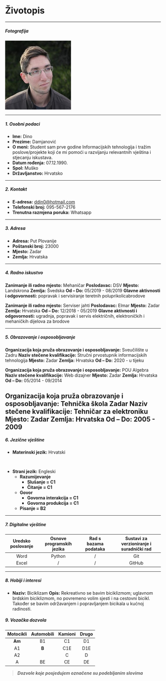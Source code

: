 # Životopis
---
##### Fotografija
![Profilna fotografija](img/profile.jpg)

---
##### 1. Osobni podaci

* **Ime:** Dino
* **Prezime:** Damjanović
* **O meni:** Student sam prve godine Informacijskih tehnologija i tražim poslove/projekte koji će mi pomoći u razvijanju relevantnih vještina i stjecanju iskustava.
* **Datum rođenja:** 07.12.1990.
* **Spol:** Muško
* **Državljanstvo:** Hrvatsko
---
##### 2. Kontakt

* **E-adresa:** ddin0@hotmail.com
* **Telefonski broj:** 095-567-2176
* **Trenutna razmjena poruka:** Whatsapp
---
##### 3. Adresa

* **Adresa:** Put Plovanije
* **Poštanski broj:** 23000
* **Mjesto:** Zadar
* **Zemlja:** Hrvatska
---
##### 4. Radno iskustvo

**Zanimanje ili radno mjesto:** Mehaničar
**Poslodavac:** DSV
**Mjesto:** Landskrona
**Zemlja:** Švedska
**Od – Do:** 05/2019 - 08/2019
**Glavne aktivnosti i odgovornosti:** popravak i servisiranje teretnih poluprikolicabrodove
<br/>

**Zanimanje ili radno mjesto:** Serviser jahti
**Poslodavac:** Elmar
**Mjesto:** Zadar
**Zemlja:** Hrvatska
**Od – Do:** 12/2018 - 05/2019
**Glavne aktivnosti i odgovornosti:** ugradnja, popravak i servis električnih, elektroničkih i mehaničkih dijelova za brodove


---
##### 5. Obrazovanje i osposobljavanje

**Organizacija koja pruža obrazovanje i osposobljavanje:** Sveučilište u Zadru
**Naziv stečene kvalifikacije:** Stručni prvostupnik informacijskih tehnologija
**Mjesto:** Zadar
**Zemlja:** Hrvatska
**Od – Do:** 2020 - u tijeku
<br/>

**Organizacija koja pruža obrazovanje i osposobljavanje:** POU Algebra
**Naziv stečene kvalifikacije:** Web dizajner
**Mjesto:** Zadar
**Zemlja:** Hrvatska
**Od – Do:** 05/2014 - 09/2014
<br/>

**Organizacija koja pruža obrazovanje i osposobljavanje:** Tehnička škola Zadar
**Naziv stečene kvalifikacije:** Tehničar za elektroniku
**Mjesto:** Zadar
**Zemlja:** Hrvatska
**Od – Do:** 2005 - 2009
---
##### 6. Jezične vještine

* **Materinski jezik:** Hrvatski
<br/>

* **Strani jezik:** Engleski
    * **Razumijevanje**
        * **Slušanje = C1**
        * **Čitanje = C1**
    * **Govor**
        * **Govorna interakcija = C1**
        * **Govorna produkcija = C1**
    * **Pisanje = B2**
---
##### 7. Digitalne vještine

Uredsko poslovanje | Osnove programskih jezika | Rad s bazama podataka | Sustavi za verzioniranje i suradnički rad
:----------------: | :-----------------------: | :-------------------: | :---------------------------------------:
Word               |         Python            |           /           | Git
Excel              |            /              |           /           | GitHub
---
##### 8. Hobiji i interesi

* **Naziv:** Biciklizam
**Opis:** Rekreativno se bavim biciklizmom; uglavnom brdskim biciklizmom, no povremeno volim sjesti i na cestovni bicikl. Također se bavim održavanjem i popravljanjem bicikala u kućnoj radinosti.

##### 9. Vozačka dozvola

Motocikli |	Automobili |	Kamioni |	Drugo
:--------:|:----------:|:----------:|:-------:
**Am**    |     B1     |	C1      |	D1
A1        |	    **B**  |	C1E     | 	D1E
A2        |		       |    C       |	D
A         |	    BE     |	CE      |	DE
>***Dozvole koje posjedujem označene su podebljanim slovima***